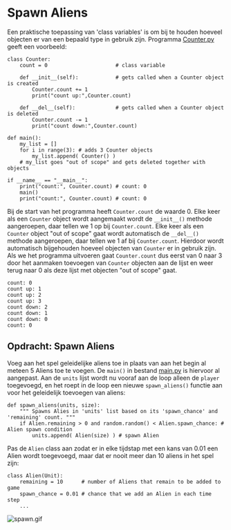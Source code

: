 # Spawn Aliens

Een praktische toepassing van 'class variables' is om bij te houden
hoeveel objecten er van een bepaald type in gebruik zijn. Programma
[Counter.py](Counter.py) geeft een voorbeeld:

    class Counter:
        count = 0                      # class variable
    
        def __init__(self):            # gets called when a Counter object is created
            Counter.count += 1
            print("count up:",Counter.count)
            
        def __del__(self):             # gets called when a Counter object is deleted
            Counter.count -= 1
            print("count down:",Counter.count)
    
    def main():
        my_list = []
        for i in range(3): # adds 3 Counter objects
            my_list.append( Counter() )
        # my_list goes "out of scope" and gets deleted together with objects
    
    if __name__ == "__main__":
        print("count:", Counter.count) # count: 0
        main()
        print("count:", Counter.count) # count: 0

Bij de start van het programma heeft `Counter.count` de waarde 0. Elke
keer als een `Counter` object wordt aangemaakt wordt de `__init__()`
methode aangeroepen, daar tellen we 1 op bij `Counter.count`. Elke
keer als een `Counter` object "out of scope" gaat wordt automatisch de
`__del__()` methode aangeroepen, daar tellen we 1 af bij
`Counter.count`. Hierdoor wordt automatisch bijgehouden hoeveel
objecten van `Counter` er in gebruik zijn. Als we het programma
uitvoeren gaat `Counter.count` dus eerst van 0 naar 3 door het
aanmaken toevoegen van `Counter` objecten aan de lijst en weer terug
naar 0 als deze lijst met objecten "out of scope" gaat.

    count: 0
    count up: 1
    count up: 2
    count up: 3
    count down: 2
    count down: 1
    count down: 0
    count: 0

## Opdracht: Spawn Aliens

Voeg aan het spel geleidelijke aliens toe in plaats van aan het begin
al meteen 5 Aliens toe te voegen. De `main()` in bestand
[main.py](main.py) is hiervoor al aangepast. Aan de `units` lijst
wordt nu vooraf aan de loop alleen de `player` toegevoegd, en het
roept in de loop een nieuwe `spawn_aliens()` functie aan voor het
geleidelijk toevoegen van aliens:

    def spawn_aliens(units, size):
        """ Spawns Alies in 'units' list based on its 'spawn_chance' and 'remaining' count. """
        if Alien.remaining > 0 and random.random() < Alien.spawn_chance: # Alien spawn condition
            units.append( Alien(size) ) # spawn Alien
            
Pas de `Alien` class aan zodat er in elke tijdstap met een kans van
0.01 een Alien wordt toegevoegd, maar dat er nooit meer dan 10 aliens
in het spel zijn:

    class Alien(Unit):
        remaining = 10      # number of Aliens that remain to be added to game
        spawn_chance = 0.01 # chance that we add an Alien in each time step
        ...

![spawn.gif](spwan.gif)
